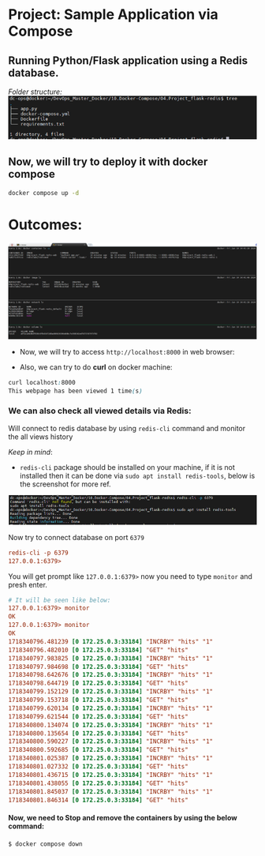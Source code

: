 # Project: Sample Application via Compose
## Running Python/Flask application using a Redis database.

*Folder structure:*
![alt text](image.png)

## Now, we will try to deploy it with docker compose

```bash
docker compose up -d
```                                                                                
# Outcomes:
![alt text](image-1.png)


- Now, we will try to access `http://localhost:8000` in web browser: 

* Also, we can try to do __curl__ on docker machine:

```css
curl localhost:8000
This webpage has been viewed 1 time(s)
```

### We can also check all viewed details via Redis:


Will connect to redis database by using ```redis-cli``` command and monitor the all views history

*Keep in mind*: 

- ```redis-cli``` package should be installed on your machine, if it is not installed then it can be done via ```sudo apt install redis-tools```, below is the screenshot for more ref.

![alt text](image-2.png)

Now try to connect database on port ```6379```
```ini
redis-cli -p 6379
127.0.0.1:6379> 
```
You will get prompt like ```127.0.0.1:6379>``` now you need to type ```monitor``` and presh enter.

```ini
# It will be seen like below:
127.0.0.1:6379> monitor
OK
127.0.0.1:6379> monitor
OK
1718340796.481239 [0 172.25.0.3:33184] "INCRBY" "hits" "1"
1718340796.482010 [0 172.25.0.3:33184] "GET" "hits"
1718340797.983825 [0 172.25.0.3:33184] "INCRBY" "hits" "1"
1718340797.984698 [0 172.25.0.3:33184] "GET" "hits"
1718340798.642676 [0 172.25.0.3:33184] "INCRBY" "hits" "1"
1718340798.644719 [0 172.25.0.3:33184] "GET" "hits"
1718340799.152129 [0 172.25.0.3:33184] "INCRBY" "hits" "1"
1718340799.153718 [0 172.25.0.3:33184] "GET" "hits"
1718340799.620134 [0 172.25.0.3:33184] "INCRBY" "hits" "1"
1718340799.621544 [0 172.25.0.3:33184] "GET" "hits"
1718340800.134074 [0 172.25.0.3:33184] "INCRBY" "hits" "1"
1718340800.135654 [0 172.25.0.3:33184] "GET" "hits"
1718340800.590227 [0 172.25.0.3:33184] "INCRBY" "hits" "1"
1718340800.592685 [0 172.25.0.3:33184] "GET" "hits"
1718340801.025387 [0 172.25.0.3:33184] "INCRBY" "hits" "1"
1718340801.027332 [0 172.25.0.3:33184] "GET" "hits"
1718340801.436715 [0 172.25.0.3:33184] "INCRBY" "hits" "1"
1718340801.438055 [0 172.25.0.3:33184] "GET" "hits"
1718340801.845037 [0 172.25.0.3:33184] "INCRBY" "hits" "1"
1718340801.846314 [0 172.25.0.3:33184] "GET" "hits"
```

#### Now, we need to Stop and remove the containers by using the below command:
```bash
$ docker compose down
```